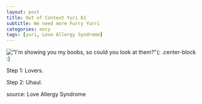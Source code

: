 ```yaml
---
layout: post
title: Out of Context Yuri 61
subtitle: We need more Furry Yurri
categories: oocy
tags: [yuri, Love Allergy Syndrome]
---
```




!["I'm showing you my boobs, so could you look at them?"](https://imgur.com/f4apHOq.png){: .center-block :}

Step 1: Lovers.

Step 2: Uhaul.

source: Love Allergy Syndrome